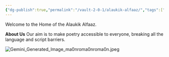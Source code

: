 ```yaml
---
{"dg-publish":true,"permalink":"/vault-2-0-1/alaukik-alfaaz/","tags":["gardenEntry"]}
---
```


Welcome to the Home of the Alaukik Alfaaz.

**About Us**
Our aim is to make poetry accessible to everyone, breaking all the language and script barriers. 

![Gemini_Generated_Image_ma0nroma0nroma0n.jpeg](/img/user/Gemini_Generated_Image_ma0nroma0nroma0n.jpeg)